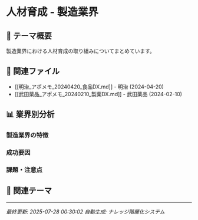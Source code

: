 # 人材育成 - 製造業界

## 🎯 テーマ概要

製造業界における人材育成の取り組みについてまとめています。

## 📁 関連ファイル

- [[明治_アポメモ_20240420_食品DX.md]] - 明治 (2024-04-20)
- [[武田薬品_アポメモ_20240210_製薬DX.md]] - 武田薬品 (2024-02-10)


## 📊 業界別分析

### 製造業界の特徴
<!-- この業界における人材育成の特徴が自動生成されます -->

### 成功要因
<!-- 成功事例の共通要因が自動生成されます -->

### 課題・注意点
<!-- 失敗事例や課題が自動生成されます -->

## 🔗 関連テーマ

<!-- 関連するテーマへのリンクが自動生成されます -->

---
*最終更新: 2025-07-28 00:30:02*
*自動生成: ナレッジ階層化システム*
